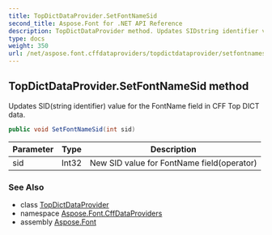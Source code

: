 ```yaml
---
title: TopDictDataProvider.SetFontNameSid
second_title: Aspose.Font for .NET API Reference
description: TopDictDataProvider method. Updates SIDstring identifier value for the FontName field in CFF Top DICT data
type: docs
weight: 350
url: /net/aspose.font.cffdataproviders/topdictdataprovider/setfontnamesid/
---
```

## TopDictDataProvider.SetFontNameSid method

Updates SID(string identifier) value for the FontName field in CFF Top DICT data.

```csharp
public void SetFontNameSid(int sid)
```

| Parameter | Type | Description |
| --- | --- | --- |
| sid | Int32 | New SID value for FontName field(operator) |

### See Also

* class [TopDictDataProvider](../)
* namespace [Aspose.Font.CffDataProviders](../../../aspose.font.cffdataproviders/)
* assembly [Aspose.Font](../../../)


